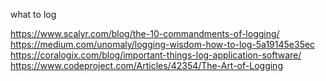 what to log

https://www.scalyr.com/blog/the-10-commandments-of-logging/
https://medium.com/unomaly/logging-wisdom-how-to-log-5a19145e35ec
https://coralogix.com/blog/important-things-log-application-software/
https://www.codeproject.com/Articles/42354/The-Art-of-Logging